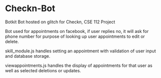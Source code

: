 # Checkn-Bot
Botkit Bot hosted on glitch for Checkn, CSE 112 Project

Bot used for appointments on facebook, if user replies no, it will ask for phone number for purpose of looking up user appointments to edit or delete.

skill_module.js handles setting an appointment with validation of user input and database storage. 

viewappointments.js handles the display of appointments for that user as well as selected deletions or updates. 
